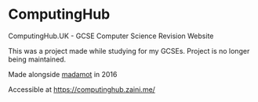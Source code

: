 # ComputingHub
ComputingHub.UK - GCSE Computer Science Revision Website

This was a project made while studying for my GCSEs. Project is no longer being maintained.

Made alongside [madamot](https://www.madamot.com) in 2016

Accessible at https://computinghub.zaini.me/
